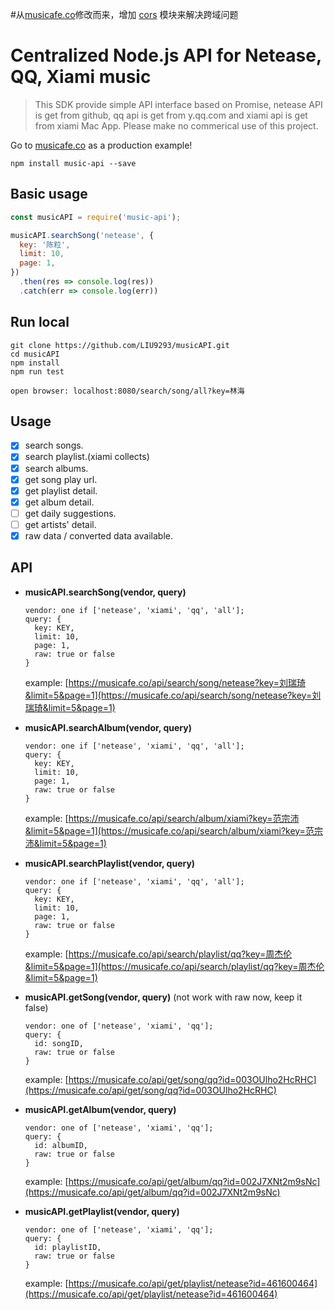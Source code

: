 #从[musicafe.co](https://musicafe.co)修改而来，增加 [cors](https://www.npmjs.com/package/cors) 模块来解决跨域问题


# Centralized Node.js API for Netease, QQ, Xiami music

> This SDK provide simple API interface based on Promise, netease API is get
from github, qq api is get from y.qq.com and xiami api is get from xiami Mac App.
 Please make no commerical use of this project.

Go to [musicafe.co](https://musicafe.co) as a production example!

```
npm install music-api --save
```
## Basic usage
```javascript
const musicAPI = require('music-api');

musicAPI.searchSong('netease', {
  key: '陈粒',
  limit: 10,
  page: 1,
})
  .then(res => console.log(res))
  .catch(err => console.log(err))

```

## Run local
```shell
git clone https://github.com/LIU9293/musicAPI.git
cd musicAPI
npm install
npm run test

open browser: localhost:8080/search/song/all?key=林海

```

## Usage
 - [x] search songs.
 - [x] search playlist.(xiami collects)
 - [x] search albums.
 - [x] get song play url.
 - [x] get playlist detail.
 - [x] get album detail.
 - [ ] get daily suggestions.
 - [ ] get artists' detail.
 - [x] raw data / converted data available.

## API

 - **musicAPI.searchSong(vendor, query)**

   ```
   vendor: one if ['netease', 'xiami', 'qq', 'all'];
   query: {
     key: KEY,
     limit: 10,
     page: 1,
     raw: true or false
   }
   ```
   example: [https://musicafe.co/api/search/song/netease?key=刘瑞琦&limit=5&page=1](https://musicafe.co/api/search/song/netease?key=刘瑞琦&limit=5&page=1)

 - **musicAPI.searchAlbum(vendor, query)**

   ``` 
   vendor: one if ['netease', 'xiami', 'qq', 'all'];
   query: {
     key: KEY,
     limit: 10,
     page: 1,
     raw: true or false
   }
   ```
   example: [https://musicafe.co/api/search/album/xiami?key=范宗沛&limit=5&page=1](https://musicafe.co/api/search/album/xiami?key=范宗沛&limit=5&page=1)

 - **musicAPI.searchPlaylist(vendor, query)**

   ```
   vendor: one if ['netease', 'xiami', 'qq', 'all'];
   query: {
     key: KEY,
     limit: 10,
     page: 1,
     raw: true or false
   }
   ```
   example: [https://musicafe.co/api/search/playlist/qq?key=周杰伦&limit=5&page=1](https://musicafe.co/api/search/playlist/qq?key=周杰伦&limit=5&page=1)

 - **musicAPI.getSong(vendor, query)** (not work with raw now, keep it false)

   ```
   vendor: one of ['netease', 'xiami', 'qq'];
   query: {
     id: songID,
     raw: true or false
   }
   ```
   example: [https://musicafe.co/api/get/song/qq?id=003OUlho2HcRHC](https://musicafe.co/api/get/song/qq?id=003OUlho2HcRHC)

 - **musicAPI.getAlbum(vendor, query)**

   ```
   vendor: one of ['netease', 'xiami', 'qq'];
   query: {
     id: albumID,
     raw: true or false
   }
   ```
   example: [https://musicafe.co/api/get/album/qq?id=002J7XNt2m9sNc](https://musicafe.co/api/get/album/qq?id=002J7XNt2m9sNc)

 - **musicAPI.getPlaylist(vendor, query)**

   ```
   vendor: one of ['netease', 'xiami', 'qq'];
   query: {
     id: playlistID,
     raw: true or false
   }
   ```
   example: [https://musicafe.co/api/get/playlist/netease?id=461600464](https://musicafe.co/api/get/playlist/netease?id=461600464)
